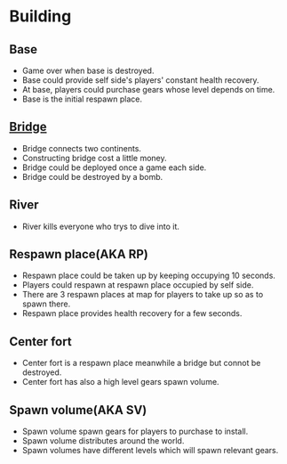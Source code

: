 # Building

## Base

- Game over when base is destroyed.
- Base could provide self side's players' constant health recovery.
- At base, players could purchase gears whose level depends on time.
- Base is the initial respawn place.

## [Bridge](https://github.com/Trevor802/Tac/blob/master/GameDesignDocument/Buildings/Bridge.md)
- Bridge connects two continents.
- Constructing bridge cost a little money.
- Bridge could be deployed once a game each side.
- Bridge could be destroyed by a bomb.

## River
- River kills everyone who trys to dive into it.

## Respawn place(AKA RP)
- Respawn place could be taken up by keeping occupying 10 seconds.
- Players could respawn at respawn place occupied by self side.
- There are 3 respawn places at map for players to take up so as to spawn there.
- Respawn place provides health recovery for a few seconds.

## Center fort
- Center fort is a respawn place meanwhile a bridge but connot be destroyed.
- Center fort has also a high level gears spawn volume.

## Spawn volume(AKA SV)
- Spawn volume spawn gears for players to purchase to install.
- Spawn volume distributes around the world.
- Spawn volumes have different levels which will spawn relevant gears.